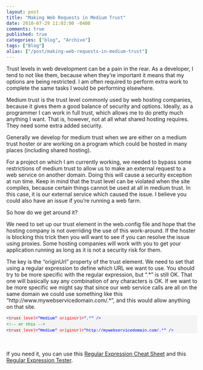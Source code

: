 ```yaml
---
layout: post
title: "Making Web Requests in Medium Trust"
date: 2010-07-29 11:03:00 -0400
comments: true
published: true
categories: ["blog", "Archive"]
tags: ["Blog"]
alias: ["/post/making-web-requests-in-medium-trust"]
---
```

<!-- more -->



<p>Trust levels in web development can be a pain in the rear. As a developer, I tend to not like them, because when they’re important it means that my options are being restricted. I am often required to perform extra work to complete the same tasks I would be performing elsewhere. </p>  <p>Medium trust is the trust level commonly used by web hosting companies, because it gives them a good balance of security and options. Ideally, as a programmer I can work in full trust, which allows me to do pretty much anything I want. That is, however, not at all what shared hosting requires. They need some extra added security.</p>  <p>Generally we develop for medium trust when we are either on a medium trust hoster or are working on a program which could be hosted in many places (including shared hosting).</p>  <p>For a project on which I am currently working, we needed to bypass some restrictions of medium trust to allow us to make an external request to a web service on another domain. Doing this will cause a security exception at run time. Keep in mind that the trust level can be violated when the site compiles, because certain things cannot be used at all in medium trust. In this case, it is our external service which caused the issue. I believe you could also have an issue if you’re running a web farm.</p>  <p>So how do we get around it?</p>  <p>We need to set up our trust element in the web.config file and hope that the hosting company is not overriding the use of this work-around. If the hoster is blocking this trick then you will want to see if you can resolve the issue using proxies. Some hosting companies will work with you to get your application running as long as it is not a security risk for them.</p>  <p>The key is the “originUrl” property of the trust element. We need to set that using a regular expression to define which URL we want to use. You should try to be more specific with the regular expression, but “.*” is still OK. That one will basically say any combination of any characters is OK. If we want to be more specific we might say that since our web service calls are all on the same domain we could use something like this “http://www.mywebservicedomain.com/.*”, and this would allow anything on that site.</p>  <div id="codeSnippetWrapper">   <pre style="border-bottom-style: none; text-align: left; padding-bottom: 0px; line-height: 12pt; border-right-style: none; background-color: #f4f4f4; margin: 0em; padding-left: 0px; width: 100%; padding-right: 0px; font-family: 'Courier New', courier, monospace; direction: ltr; border-top-style: none; color: black; font-size: 8pt; border-left-style: none; overflow: visible; padding-top: 0px" id="codeSnippet"><span style="color: #0000ff">&lt;</span><span style="color: #800000">trust</span> <span style="color: #ff0000">level</span><span style="color: #0000ff">="Medium"</span> <span style="color: #ff0000">originUrl</span><span style="color: #0000ff">=".*"</span> <span style="color: #0000ff">/&gt;</span><br><span style="color: #008000">&lt;!-- or this --&gt;</span><br><span style="color: #0000ff">&lt;</span><span style="color: #800000">trust</span> <span style="color: #ff0000">level</span><span style="color: #0000ff">="Medium"</span> <span style="color: #ff0000">originUrl</span><span style="color: #0000ff">="http://mywebservicedomain.com/.*"</span> <span style="color: #0000ff">/&gt;</span></pre>

  <br></div>

<p>If you need it, you can use this <a href="http://regexlib.com/CheatSheet.aspx" target="_blank">Regular Expression Cheat Sheet</a> and this <a href="http://regexlib.com/RETester.aspx" target="_blank">Regular Expression Tester</a>.</p>
